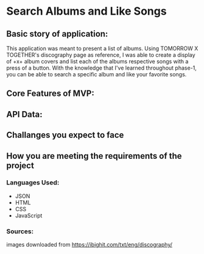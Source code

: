 # Search Albums and Like Songs

## Basic story of application:
This application was meant to present a list of albums. Using TOMORROW X TOGETHER's discography page as reference, I was able to create a display of +x+ album covers and list each of the albums respective songs with a press of a button. With the knowledge that I've learned throughout phase-1, you can be able to search a  specific album and like your favorite songs.

## Core Features of MVP:


## API Data:

## Challanges you expect to face

## How you are meeting the requirements of the project


### Languages Used:
* JSON
* HTML
* CSS
* JavaScript

### Sources:
images downloaded from https://ibighit.com/txt/eng/discography/
